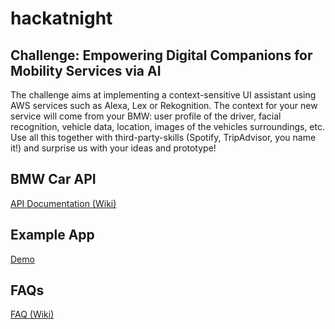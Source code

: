 # hackatnight


## Challenge: Empowering Digital Companions for Mobility Services via AI

The challenge aims at implementing a context-sensitive UI assistant using AWS services such as Alexa, Lex or Rekognition.
The context for your new service will come from your BMW: user profile of the driver, facial recognition, vehicle data, location, images of the vehicles surroundings, etc. Use all this together with third-party-skills (Spotify, TripAdvisor, you name it!) and surprise us with your ideas and prototype! 

## BMW Car API

[API Documentation (Wiki)](https://github.com/bmw-hackathons/hackatnight/wiki/1.1-BMW-Car-API:-Overview)

## Example App

[Demo](https://bmw.hackathons.de/app)

## FAQs

[FAQ (Wiki)](https://github.com/bmw-hackathons/hackatnight/wiki/FAQ)
